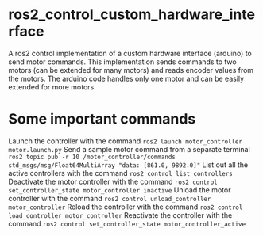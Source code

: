 # ros2_control_custom_hardware_interface
A ros2 control implementation of a custom hardware interface (arduino) to send motor commands.
This implementation sends commands to two motors (can be extended for many motors) and reads encoder values from the motors. The arduino code handles only one motor and can be easily extended for more motors.

# Some important commands
Launch the controller with the command `ros2 launch motor_controller motor.launch.py`
Send a sample motor command from a separate terminal `ros2 topic pub -r 10 /motor_controller/commands std_msgs/msg/Float64MultiArray "data: [861.0, 9892.0]"`
List out all the active controllers with the command `ros2 control list_controllers`
Deactivate the motor controller with the command `ros2 control set_controller_state motor_controller inactive`
Unload the motor controller with the command `ros2 control unload_controller motor_controller`
Reload the controller with the command `ros2 control load_controller motor_controller`
Reactivate the controller with the command `ros2 control set_controller_state motor_controller_active`
